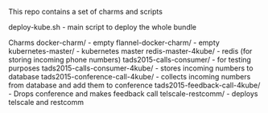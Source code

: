 This repo contains a set of charms and scripts

deploy-kube.sh - main script to deploy the whole bundle

Charms
docker-charm/ - empty
flannel-docker-charm/ - empty
kubernetes-master/ - kubernetes master
redis-master-4kube/ - redis (for storing incoming phone numbers)
tads2015-calls-consumer/ - for testing purposes
tads2015-calls-consumer-4kube/ - stores incoming numbers to database
tads2015-conference-call-4kube/ - collects incoming numbers from database and add them to conference
tads2015-feedback-call-4kube/ - Drops conference and makes feedback call
telscale-restcomm/ - deploys telscale and restcomm
